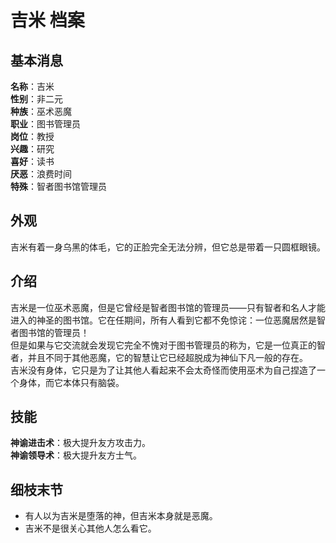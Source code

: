 # 吉米 档案

## 基本消息

**名称**：吉米  
**性别**：非二元  
**种族**：巫术恶魔  
**职业**：图书管理员  
**岗位**：教授  
**兴趣**：研究  
**喜好**：读书  
**厌恶**：浪费时间  
**特殊**：智者图书馆管理员

## 外观

吉米有着一身乌黑的体毛，它的正脸完全无法分辨，但它总是带着一只圆框眼镜。

## 介绍

吉米是一位巫术恶魔，但是它曾经是智者图书馆的管理员——只有智者和名人才能进入的神圣的图书馆。它在任期间，所有人看到它都不免惊诧：一位恶魔居然是智者图书馆的管理员！  
但是如果与它交流就会发现它完全不愧对于图书管理员的称为，它是一位真正的智者，并且不同于其他恶魔，它的智慧让它已经超脱成为神仙下凡一般的存在。  
吉米没有身体，它只是为了让其他人看起来不会太奇怪而使用巫术为自己捏造了一个身体，而它本体只有脑袋。

## 技能

**神谕进击术**：极大提升友方攻击力。  
**神谕领导术**：极大提升友方士气。

## 细枝末节

-   有人以为吉米是堕落的神，但吉米本身就是恶魔。
-   吉米不是很关心其他人怎么看它。
